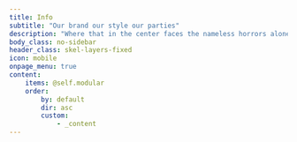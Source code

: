 ```yaml
---
title: Info
subtitle: "Our brand our style our parties"
description: "Where that in the center faces the nameless horrors alone."
body_class: no-sidebar
header_class: skel-layers-fixed
icon: mobile
onpage_menu: true
content:
    items: @self.modular
    order:
        by: default
        dir: asc
        custom:
            - _content
---
```

